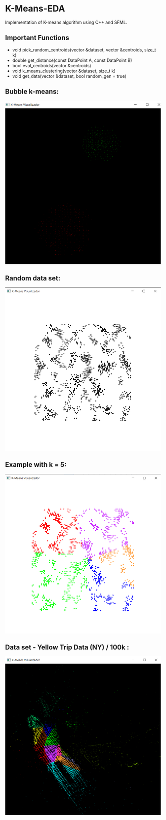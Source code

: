 # K-Means-EDA
Implementation of K-means algorithm using C++ and SFML.
## Important Functions
* void pick_random_centroids(vector<DataPoint> &dataset, vector<DataPoint> &centroids, size_t k)
* double get_distance(const DataPoint A, const DataPoint B)
* bool eval_centroids(vector<DataPoint> &centroids)
* void k_means_clustering(vector<DataPoint> &dataset, size_t k)
* void get_data(vector<DataPoint> &dataset, bool random_gen = true)

## Bubble k-means:
![Conjunto de datos burbuja](/assets/bubble_kmeans.png?raw=true "Dataset con forma de burbujas")
## Random data set:
![Conjunto de datos sin agrupar](/assets/asset_1_no_cluster.png?raw=true "Visualizador sin agrupación de datos")
## Example with k = 5:
![Conjunto de datos agrupados](/assets/asset_2_ok_cluster.png?raw=true "Agrupación por k-means")
## Data set - Yellow Trip Data (NY) / 100k :
![Conjunto de datos agrupados dataset 100k](/assets/dataset_example_kmeans.png?raw=true "Agrupación por k-means")
